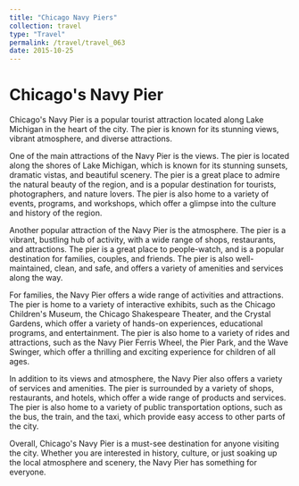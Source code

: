 ```yaml
---
title: "Chicago Navy Piers"
collection: travel
type: "Travel"
permalink: /travel/travel_063
date: 2015-10-25
---
```


# Chicago's Navy Pier
Chicago's Navy Pier is a popular tourist attraction located along Lake Michigan in the heart of the city. The pier is known for its stunning views, vibrant atmosphere, and diverse attractions.

One of the main attractions of the Navy Pier is the views. The pier is located along the shores of Lake Michigan, which is known for its stunning sunsets, dramatic vistas, and beautiful scenery. The pier is a great place to admire the natural beauty of the region, and is a popular destination for tourists, photographers, and nature lovers. The pier is also home to a variety of events, programs, and workshops, which offer a glimpse into the culture and history of the region.

Another popular attraction of the Navy Pier is the atmosphere. The pier is a vibrant, bustling hub of activity, with a wide range of shops, restaurants, and attractions. The pier is a great place to people-watch, and is a popular destination for families, couples, and friends. The pier is also well-maintained, clean, and safe, and offers a variety of amenities and services along the way.

For families, the Navy Pier offers a wide range of activities and attractions. The pier is home to a variety of interactive exhibits, such as the Chicago Children's Museum, the Chicago Shakespeare Theater, and the Crystal Gardens, which offer a variety of hands-on experiences, educational programs, and entertainment. The pier is also home to a variety of rides and attractions, such as the Navy Pier Ferris Wheel, the Pier Park, and the Wave Swinger, which offer a thrilling and exciting experience for children of all ages.

In addition to its views and atmosphere, the Navy Pier also offers a variety of services and amenities. The pier is surrounded by a variety of shops, restaurants, and hotels, which offer a wide range of products and services. The pier is also home to a variety of public transportation options, such as the bus, the train, and the taxi, which provide easy access to other parts of the city.

Overall, Chicago's Navy Pier is a must-see destination for anyone visiting the city. Whether you are interested in history, culture, or just soaking up the local atmosphere and scenery, the Navy Pier has something for everyone.
